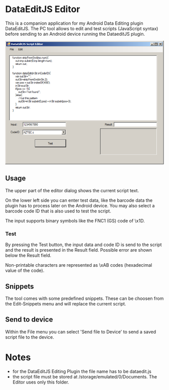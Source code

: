 # DataEditJS Editor
This is a companion application for my Android Data Editing plugin DataEditJS. The PC tool allows to edit and test scripts (JavaScript syntax) before sending to an Android device running the DataeditJS plugin.

![](https://github.com/hjgode/DataEditJS_Editor/raw/master/doc/dataeditjs_editor_main.png)

## Usage
The upper part of the editor dialog shows the current script text.

On the lower left side you can enter test data, like the barcode data the plugin has to process later on the Android device. You may also select a barcode code ID that is also used to test the script.

The input supports binary symbols like the FNC1 (GS) code of \x1D.

### Test
By pressing the Test button, the input data and code ID is send to the script and the result is presented in the Result field. Possible error are shown below the Result field.

Non-printable characters are represented as \xAB codes (hexadecimal value of the code).

## Snippets

The tool comes with some predefined snippets. These can be choosen from the Edit-Snippets menu and will replace the current script.

## Send to device

Within the File menu you can select 'Send file to Device' to send a saved script file to the device.

# Notes

* for the DataEditJS Editing Plugin the file name has to be dataedit.js
* the script file must be stored at /storage/emulated/0/Documents. The Editor uses only this folder.
